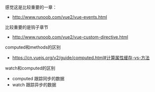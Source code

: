 感觉这是比较重要的一章：

 - http://www.runoob.com/vue2/vue-events.html

比较重要的是钩子章节

 - http://www.runoob.com/vue2/vue-custom-directive.html

computed和methods的区别

 - https://cn.vuejs.org/v2/guide/computed.html#计算属性缓存-vs-方法

watch和computed的区别

 - computed 跟踪同步的数据
 - watch    跟踪异步的数据

